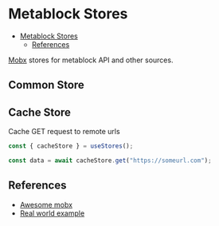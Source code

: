# Metablock Stores

<!-- START doctoc generated TOC please keep comment here to allow auto update -->
<!-- DON'T EDIT THIS SECTION, INSTEAD RE-RUN doctoc TO UPDATE -->

- [Metablock Stores](#metablock-stores)
  - [References](#references)

<!-- END doctoc generated TOC please keep comment here to allow auto update -->

[Mobx](https://github.com/mobxjs/mobx) stores for metablock API and other sources.

## Common Store

## Cache Store

Cache GET request to remote urls

```javascript
const { cacheStore } = useStores();

const data = await cacheStore.get("https://someurl.com");
```

## References

- [Awesome mobx](https://github.com/mobxjs/awesome-mobx)
- [Real world example](https://github.com/gothinkster/react-mobx-realworld-example-app)
